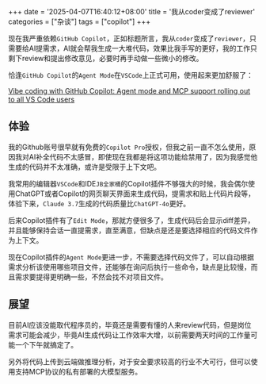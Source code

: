 +++
date = '2025-04-07T16:40:12+08:00'
title = '我从coder变成了reviewer'
categories = ["杂谈"]
tags = ["copilot"]
+++

现在我严重依赖`GitHub Copilot`，正如标题所言，我从`coder`变成了`reviewer`，只需要给AI提需求，AI就会帮我生成一大堆代码，效果比我手写的更好，我的工作只剩下review和提出修改意见，必要时再手动做一些微小的修改。

恰逢`GitHub Copilot`的`Agent Mode`在`VSCode`上正式可用，使用起来更加舒服了：

[Vibe coding with GitHub Copilot: Agent mode and MCP support rolling out to all VS Code users](https://github.blog/news-insights/product-news/github-copilot-agent-mode-activated/)

## 体验

我的Github账号很早就有免费的`Copilot Pro`授权，但我之前一直不怎么使用，原因我对AI补全代码不太感冒，即使现在我都是将这项功能给禁用了，因为我感觉他生成的代码并不太准确，或许是受限于上下文吧。

我常用的编辑器`VSCode`和IDE`JB全家桶`的Copilot插件不够强大的时候，我会偶尔使用ChatGPT或者Copilot的网页聊天界面来生成代码，提需求和贴上代码片段等，体验下来，`Claude 3.7`生成的代码质量比`ChatGPT-4o`更好。

后来Copilot插件有了`Edit Mode`，那就方便很多了，生成代码后会显示diff差异，并且能够保持会话一直提需求，直至满意，但缺点是还是要选择相应的代码文件作为上下文。

现在Copilot插件的`Agent Mode`更进一步，不需要选择代码文件了，可以自动根据需求分析该使用哪些项目文件，还能够在询问后执行一些命令，缺点是比较慢，而且需求要提得更明确一些，不然会找不对项目文件。

## 展望

目前AI应该没能取代程序员的，毕竟还是需要有懂的人来review代码，但是岗位需求可能会减少，毕竟AI生成代码让工作效率大增，以前需要两天时间的工作量可能一个下午就搞定了。

另外将代码上传到云端做推理分析，对于安全要求较高的行业不大可行，但可以使用支持MCP协议的私有部署的大模型服务。
